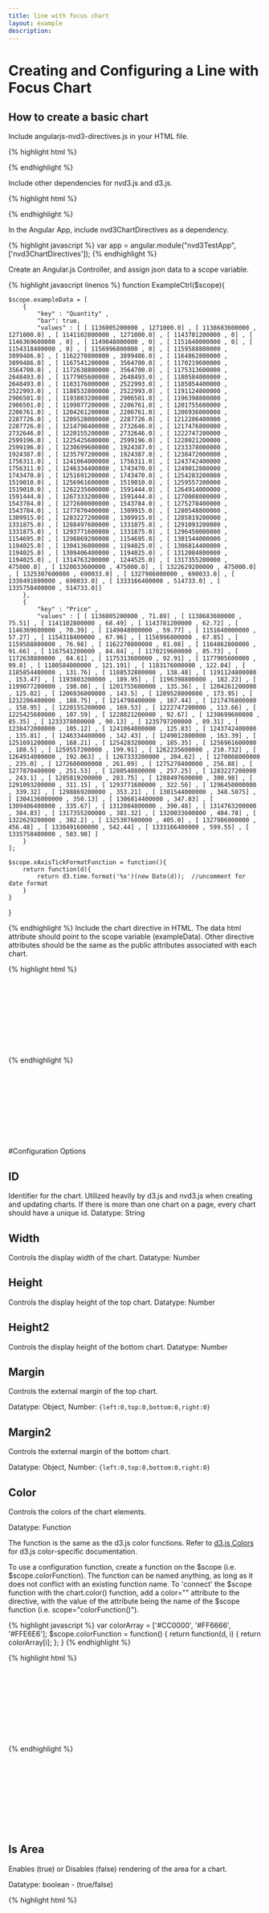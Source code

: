 ```yaml
---
title: line with focus chart
layout: example
description:
---
```

<script>
var app = angular.module("nvd3TestApp", ['nvd3ChartDirectives']);

    function ExampleCtrl($scope){
        $scope.exampleData = [
            {
                "key" : "Quantity" ,
                "bar": true,
                "values" : [ [ 1136005200000 , 1271000.0] , [ 1138683600000 , 1271000.0] , [ 1141102800000 , 1271000.0] , [ 1143781200000 , 0] , [ 1146369600000 , 0] , [ 1149048000000 , 0] , [ 1151640000000 , 0] , [ 1154318400000 , 0] , [ 1156996800000 , 0] , [ 1159588800000 , 3899486.0] , [ 1162270800000 , 3899486.0] , [ 1164862800000 , 3899486.0] , [ 1167541200000 , 3564700.0] , [ 1170219600000 , 3564700.0] , [ 1172638800000 , 3564700.0] , [ 1175313600000 , 2648493.0] , [ 1177905600000 , 2648493.0] , [ 1180584000000 , 2648493.0] , [ 1183176000000 , 2522993.0] , [ 1185854400000 , 2522993.0] , [ 1188532800000 , 2522993.0] , [ 1191124800000 , 2906501.0] , [ 1193803200000 , 2906501.0] , [ 1196398800000 , 2906501.0] , [ 1199077200000 , 2206761.0] , [ 1201755600000 , 2206761.0] , [ 1204261200000 , 2206761.0] , [ 1206936000000 , 2287726.0] , [ 1209528000000 , 2287726.0] , [ 1212206400000 , 2287726.0] , [ 1214798400000 , 2732646.0] , [ 1217476800000 , 2732646.0] , [ 1220155200000 , 2732646.0] , [ 1222747200000 , 2599196.0] , [ 1225425600000 , 2599196.0] , [ 1228021200000 , 2599196.0] , [ 1230699600000 , 1924387.0] , [ 1233378000000 , 1924387.0] , [ 1235797200000 , 1924387.0] , [ 1238472000000 , 1756311.0] , [ 1241064000000 , 1756311.0] , [ 1243742400000 , 1756311.0] , [ 1246334400000 , 1743470.0] , [ 1249012800000 , 1743470.0] , [ 1251691200000 , 1743470.0] , [ 1254283200000 , 1519010.0] , [ 1256961600000 , 1519010.0] , [ 1259557200000 , 1519010.0] , [ 1262235600000 , 1591444.0] , [ 1264914000000 , 1591444.0] , [ 1267333200000 , 1591444.0] , [ 1270008000000 , 1543784.0] , [ 1272600000000 , 1543784.0] , [ 1275278400000 , 1543784.0] , [ 1277870400000 , 1309915.0] , [ 1280548800000 , 1309915.0] , [ 1283227200000 , 1309915.0] , [ 1285819200000 , 1331875.0] , [ 1288497600000 , 1331875.0] , [ 1291093200000 , 1331875.0] , [ 1293771600000 , 1331875.0] , [ 1296450000000 , 1154695.0] , [ 1298869200000 , 1154695.0] , [ 1301544000000 , 1194025.0] , [ 1304136000000 , 1194025.0] , [ 1306814400000 , 1194025.0] , [ 1309406400000 , 1194025.0] , [ 1312084800000 , 1194025.0] , [ 1314763200000 , 1244525.0] , [ 1317355200000 , 475000.0] , [ 1320033600000 , 475000.0] , [ 1322629200000 , 475000.0] , [ 1325307600000 , 690033.0] , [ 1327986000000 , 690033.0] , [ 1330491600000 , 690033.0] , [ 1333166400000 , 514733.0] , [ 1335758400000 , 514733.0]]
            },
            {
                "key" : "Price" ,
                "values" : [ [ 1136005200000 , 71.89] , [ 1138683600000 , 75.51] , [ 1141102800000 , 68.49] , [ 1143781200000 , 62.72] , [ 1146369600000 , 70.39] , [ 1149048000000 , 59.77] , [ 1151640000000 , 57.27] , [ 1154318400000 , 67.96] , [ 1156996800000 , 67.85] , [ 1159588800000 , 76.98] , [ 1162270800000 , 81.08] , [ 1164862800000 , 91.66] , [ 1167541200000 , 84.84] , [ 1170219600000 , 85.73] , [ 1172638800000 , 84.61] , [ 1175313600000 , 92.91] , [ 1177905600000 , 99.8] , [ 1180584000000 , 121.191] , [ 1183176000000 , 122.04] , [ 1185854400000 , 131.76] , [ 1188532800000 , 138.48] , [ 1191124800000 , 153.47] , [ 1193803200000 , 189.95] , [ 1196398800000 , 182.22] , [ 1199077200000 , 198.08] , [ 1201755600000 , 135.36] , [ 1204261200000 , 125.02] , [ 1206936000000 , 143.5] , [ 1209528000000 , 173.95] , [ 1212206400000 , 188.75] , [ 1214798400000 , 167.44] , [ 1217476800000 , 158.95] , [ 1220155200000 , 169.53] , [ 1222747200000 , 113.66] , [ 1225425600000 , 107.59] , [ 1228021200000 , 92.67] , [ 1230699600000 , 85.35] , [ 1233378000000 , 90.13] , [ 1235797200000 , 89.31] , [ 1238472000000 , 105.12] , [ 1241064000000 , 125.83] , [ 1243742400000 , 135.81] , [ 1246334400000 , 142.43] , [ 1249012800000 , 163.39] , [ 1251691200000 , 168.21] , [ 1254283200000 , 185.35] , [ 1256961600000 , 188.5] , [ 1259557200000 , 199.91] , [ 1262235600000 , 210.732] , [ 1264914000000 , 192.063] , [ 1267333200000 , 204.62] , [ 1270008000000 , 235.0] , [ 1272600000000 , 261.09] , [ 1275278400000 , 256.88] , [ 1277870400000 , 251.53] , [ 1280548800000 , 257.25] , [ 1283227200000 , 243.1] , [ 1285819200000 , 283.75] , [ 1288497600000 , 300.98] , [ 1291093200000 , 311.15] , [ 1293771600000 , 322.56] , [ 1296450000000 , 339.32] , [ 1298869200000 , 353.21] , [ 1301544000000 , 348.5075] , [ 1304136000000 , 350.13] , [ 1306814400000 , 347.83] , [ 1309406400000 , 335.67] , [ 1312084800000 , 390.48] , [ 1314763200000 , 384.83] , [ 1317355200000 , 381.32] , [ 1320033600000 , 404.78] , [ 1322629200000 , 382.2] , [ 1325307600000 , 405.0] , [ 1327986000000 , 456.48] , [ 1330491600000 , 542.44] , [ 1333166400000 , 599.55] , [ 1335758400000 , 583.98] ]
            }
        ];

        $scope.noDataData = [
            {
                "key": "Series 1",
                "values": [ ]
            }
        ];

        $scope.xAxisTickFormatFunction = function(){
            return function(d){
                return d3.time.format('%x')(new Date(d));  //uncomment for date format
            }
        }

        var colorArray = ['#CC0000', '#FF6666', '#FFE6E6'];
        $scope.colorFunction = function() {
            return function(d, i) {
                return colorArray[i];
            };
        }

        $scope.xFunction = function(){
            return function(d){
                return d[0];
            };
        }

        $scope.yFunction = function(){
            return function(d){
                return d[1];
            };
        }

        $scope.toolTipContentFunction = function(){
            return function(key, x, y, e, graph) {
                return  'Super New Tooltip' +
                    '<h1>' + key + '</h1>' +
                    '<p>' +  y + ' at ' + x + '</p>'
            }
        }

}
    </script>
Creating and Configuring a Line with Focus Chart
=========================

## How to create a basic chart


Include angularjs-nvd3-directives.js in your HTML file.

{% highlight html %}
<script src="dist/angularjs-nvd3-directives.js"></script>
{% endhighlight %}

Include other dependencies for nvd3.js and d3.js.

{% highlight html %}
<script src="../build/components/d3/d3.js"></script>
<script src="../build/components/nvd3/nv.d3.js"></script>
<link rel="stylesheet" href="path/to/nv.d3.css"/>
{% endhighlight %}


In the Angular App, include nvd3ChartDirectives as a dependency.

{% highlight javascript %}
var app = angular.module("nvd3TestApp", ['nvd3ChartDirectives']);
{% endhighlight %}

Create an Angular.js Controller, and assign json data to a scope variable.

{% highlight javascript linenos %}
function ExampleCtrl($scope){

    $scope.exampleData = [
        {
            "key" : "Quantity" ,
            "bar": true,
            "values" : [ [ 1136005200000 , 1271000.0] , [ 1138683600000 , 1271000.0] , [ 1141102800000 , 1271000.0] , [ 1143781200000 , 0] , [ 1146369600000 , 0] , [ 1149048000000 , 0] , [ 1151640000000 , 0] , [ 1154318400000 , 0] , [ 1156996800000 , 0] , [ 1159588800000 , 3899486.0] , [ 1162270800000 , 3899486.0] , [ 1164862800000 , 3899486.0] , [ 1167541200000 , 3564700.0] , [ 1170219600000 , 3564700.0] , [ 1172638800000 , 3564700.0] , [ 1175313600000 , 2648493.0] , [ 1177905600000 , 2648493.0] , [ 1180584000000 , 2648493.0] , [ 1183176000000 , 2522993.0] , [ 1185854400000 , 2522993.0] , [ 1188532800000 , 2522993.0] , [ 1191124800000 , 2906501.0] , [ 1193803200000 , 2906501.0] , [ 1196398800000 , 2906501.0] , [ 1199077200000 , 2206761.0] , [ 1201755600000 , 2206761.0] , [ 1204261200000 , 2206761.0] , [ 1206936000000 , 2287726.0] , [ 1209528000000 , 2287726.0] , [ 1212206400000 , 2287726.0] , [ 1214798400000 , 2732646.0] , [ 1217476800000 , 2732646.0] , [ 1220155200000 , 2732646.0] , [ 1222747200000 , 2599196.0] , [ 1225425600000 , 2599196.0] , [ 1228021200000 , 2599196.0] , [ 1230699600000 , 1924387.0] , [ 1233378000000 , 1924387.0] , [ 1235797200000 , 1924387.0] , [ 1238472000000 , 1756311.0] , [ 1241064000000 , 1756311.0] , [ 1243742400000 , 1756311.0] , [ 1246334400000 , 1743470.0] , [ 1249012800000 , 1743470.0] , [ 1251691200000 , 1743470.0] , [ 1254283200000 , 1519010.0] , [ 1256961600000 , 1519010.0] , [ 1259557200000 , 1519010.0] , [ 1262235600000 , 1591444.0] , [ 1264914000000 , 1591444.0] , [ 1267333200000 , 1591444.0] , [ 1270008000000 , 1543784.0] , [ 1272600000000 , 1543784.0] , [ 1275278400000 , 1543784.0] , [ 1277870400000 , 1309915.0] , [ 1280548800000 , 1309915.0] , [ 1283227200000 , 1309915.0] , [ 1285819200000 , 1331875.0] , [ 1288497600000 , 1331875.0] , [ 1291093200000 , 1331875.0] , [ 1293771600000 , 1331875.0] , [ 1296450000000 , 1154695.0] , [ 1298869200000 , 1154695.0] , [ 1301544000000 , 1194025.0] , [ 1304136000000 , 1194025.0] , [ 1306814400000 , 1194025.0] , [ 1309406400000 , 1194025.0] , [ 1312084800000 , 1194025.0] , [ 1314763200000 , 1244525.0] , [ 1317355200000 , 475000.0] , [ 1320033600000 , 475000.0] , [ 1322629200000 , 475000.0] , [ 1325307600000 , 690033.0] , [ 1327986000000 , 690033.0] , [ 1330491600000 , 690033.0] , [ 1333166400000 , 514733.0] , [ 1335758400000 , 514733.0]]
        },
        {
            "key" : "Price" ,
            "values" : [ [ 1136005200000 , 71.89] , [ 1138683600000 , 75.51] , [ 1141102800000 , 68.49] , [ 1143781200000 , 62.72] , [ 1146369600000 , 70.39] , [ 1149048000000 , 59.77] , [ 1151640000000 , 57.27] , [ 1154318400000 , 67.96] , [ 1156996800000 , 67.85] , [ 1159588800000 , 76.98] , [ 1162270800000 , 81.08] , [ 1164862800000 , 91.66] , [ 1167541200000 , 84.84] , [ 1170219600000 , 85.73] , [ 1172638800000 , 84.61] , [ 1175313600000 , 92.91] , [ 1177905600000 , 99.8] , [ 1180584000000 , 121.191] , [ 1183176000000 , 122.04] , [ 1185854400000 , 131.76] , [ 1188532800000 , 138.48] , [ 1191124800000 , 153.47] , [ 1193803200000 , 189.95] , [ 1196398800000 , 182.22] , [ 1199077200000 , 198.08] , [ 1201755600000 , 135.36] , [ 1204261200000 , 125.02] , [ 1206936000000 , 143.5] , [ 1209528000000 , 173.95] , [ 1212206400000 , 188.75] , [ 1214798400000 , 167.44] , [ 1217476800000 , 158.95] , [ 1220155200000 , 169.53] , [ 1222747200000 , 113.66] , [ 1225425600000 , 107.59] , [ 1228021200000 , 92.67] , [ 1230699600000 , 85.35] , [ 1233378000000 , 90.13] , [ 1235797200000 , 89.31] , [ 1238472000000 , 105.12] , [ 1241064000000 , 125.83] , [ 1243742400000 , 135.81] , [ 1246334400000 , 142.43] , [ 1249012800000 , 163.39] , [ 1251691200000 , 168.21] , [ 1254283200000 , 185.35] , [ 1256961600000 , 188.5] , [ 1259557200000 , 199.91] , [ 1262235600000 , 210.732] , [ 1264914000000 , 192.063] , [ 1267333200000 , 204.62] , [ 1270008000000 , 235.0] , [ 1272600000000 , 261.09] , [ 1275278400000 , 256.88] , [ 1277870400000 , 251.53] , [ 1280548800000 , 257.25] , [ 1283227200000 , 243.1] , [ 1285819200000 , 283.75] , [ 1288497600000 , 300.98] , [ 1291093200000 , 311.15] , [ 1293771600000 , 322.56] , [ 1296450000000 , 339.32] , [ 1298869200000 , 353.21] , [ 1301544000000 , 348.5075] , [ 1304136000000 , 350.13] , [ 1306814400000 , 347.83] , [ 1309406400000 , 335.67] , [ 1312084800000 , 390.48] , [ 1314763200000 , 384.83] , [ 1317355200000 , 381.32] , [ 1320033600000 , 404.78] , [ 1322629200000 , 382.2] , [ 1325307600000 , 405.0] , [ 1327986000000 , 456.48] , [ 1330491600000 , 542.44] , [ 1333166400000 , 599.55] , [ 1335758400000 , 583.98] ]
        }
    ];

    $scope.xAxisTickFormatFunction = function(){
        return function(d){
            return d3.time.format('%x')(new Date(d));  //uncomment for date format
        }
    }

}

{% endhighlight %}
Include the chart directive in HTML.
The data html attribute should point to the scope variable (exampleData).
Other directive attributes should be the same as the public attributes associated with each chart.

{% highlight html %}
<div ng-controller="ExampleCtrl">
    <nvd3-line-with-focus-chart
            data="exampleData"
            id="exampleId"
            height="400"
            height2="50"
            xAxisTickFormat="xAxisTickFormatFunction()"
            x2AxisTickFormat="xAxisTickFormatFunction()">
         <svg></svg>
    </nvd3-line-with-focus-chart>
</div>
{% endhighlight %}

<div ng-controller="ExampleCtrl">
    <nvd3-line-with-focus-chart
            data="exampleData"
            id="exampleId"
            height="400"
            height2="50"
            xAxisTickFormat="xAxisTickFormatFunction()"
            x2AxisTickFormat="xAxisTickFormatFunction()">
         <svg></svg>
    </nvd3-line-with-focus-chart>
</div>

#Configuration Options


<!--

.showLegend(attrs.showlegend === undefined ? false : (attrs.showlegend === "true"))
.tooltips(attrs.tooltips === undefined ? false : (attrs.tooltips  === "true"))
.noData(attrs.nodata === undefined ? 'No Data Available.' : scope.nodata)
.isArea(attrs.isarea === undefined ? function(){return false;} : function(){ return (attrs.isarea === "true"); });

-->



## ID
Identifier for the chart.  Utilized heavily by d3.js and nvd3.js when creating and updating charts.  If there is more than one chart on a page, every chart should have a unique id.
Datatype: String

## Width
Controls the display width of the chart.
Datatype: Number

## Height
Controls the display height of the top chart.
Datatype: Number

## Height2
Controls the display height of the bottom chart.
Datatype: Number

## Margin
Controls the external margin of the top chart.

Datatype: Object, Number: ``{left:0,top:0,bottom:0,right:0}``

## Margin2
Controls the external margin of the bottom chart.

Datatype: Object, Number: ``{left:0,top:0,bottom:0,right:0}``

## Color
Controls the colors of the chart elements.

Datatype: Function

The function is the same as the d3.js color functions.  Refer to <a href="https://github.com/mbostock/d3/wiki/Colors">d3.js Colors</a> for d3.js color-specific documentation.

To use a configuration function, create a function on the $scope (i.e. $scope.colorFunction).  The function can be named anything, as long as it does not conflict with an existing function name.
To 'connect' the $scope function with the chart.color() function, add a color="" attribute to the directive, with the value of the attribute being the name of the $scope function (i.e. scope="colorFunction()").

{% highlight javascript %}
var colorArray = ['#CC0000', '#FF6666', '#FFE6E6'];
$scope.colorFunction = function() {
    return function(d, i) {
        return colorArray[i];
    };
}
{% endhighlight %}

{% highlight html %}
<div ng-controller="ExampleCtrl">
	<nvd3-line-with-focus-chart
    	data="exampleData"
        id="colorExample"
        height="400"
        height2="50"
        xAxisTickFormat="xAxisTickFormatFunction()"
        x2AxisTickFormat="xAxisTickFormatFunction()"
        color="colorFunction()">
        	<svg></svg>
    </nvd3-line-with-focus-chart>
</div>
{% endhighlight %}

<div ng-controller="ExampleCtrl">
	<nvd3-line-with-focus-chart
    	data="exampleData"
        id="colorExample"
        height="400"
        height2="50"
        xAxisTickFormat="xAxisTickFormatFunction()"
        x2AxisTickFormat="xAxisTickFormatFunction()"
        color="colorFunction()">
        	<svg></svg>
    </nvd3-line-with-focus-chart>
</div>

## Is Area
Enables (true) or Disables (false) rendering of the area for a chart.

Datatype: boolean - (true/false)

{% highlight html %}
<div ng-controller="ExampleCtrl">
    <nvd3-line-with-focus-chart
        data="exampleData"
        id="isAreaExample"
        height="400"
        height2="50"
        xAxisTickFormat="xAxisTickFormatFunction()"
        x2AxisTickFormat="xAxisTickFormatFunction()"
        isArea="true">
        <svg></svg>
    </nvd3-line-with-focus-chart>
</div>
{% endhighlight %}

<div ng-controller="ExampleCtrl">
    <nvd3-line-with-focus-chart
        data="exampleData"
        id="isAreaExample"
        height="400"
        height2="50"
        xAxisTickFormat="xAxisTickFormatFunction()"
        x2AxisTickFormat="xAxisTickFormatFunction()"
        isArea="true">
        <svg></svg>
    </nvd3-line-with-focus-chart>
</div>

## Show Legend
Enables (true) or Disables (false) rendering of the Chart Legend.

Datatype: boolean - (true/false)

{% highlight html %}
<div ng-controller="ExampleCtrl">
 	<nvd3-line-with-focus-chart
    	data="exampleData"
        id="showLegendExample"
        height="400"
        height2="50"
        xAxisTickFormat="xAxisTickFormatFunction()"
        x2AxisTickFormat="xAxisTickFormatFunction()"
        showLegend="true">
        	<svg></svg>
    </nvd3-line-with-focus-chart>
</div>
{% endhighlight %}

<div ng-controller="ExampleCtrl">
	<nvd3-line-with-focus-chart
    	data="exampleData"
        id="showLegendExample"
        height="400"
        height2="50"
        xAxisTickFormat="xAxisTickFormatFunction()"
        x2AxisTickFormat="xAxisTickFormatFunction()"
        showLegend="true">
        	<svg></svg>
    </nvd3-line-with-focus-chart>
</div>

## No Data
Defines the message displayed when data is not available.

Datatype: String

{% highlight html %}
<div ng-controller="ExampleCtrl">
	<nvd3-line-with-focus-chart
    	data="noDataData"
        id="noDataExample"
        height="400"
        height2="50"
        xAxisTickFormat="xAxisTickFormatFunction()"
        x2AxisTickFormat="xAxisTickFormatFunction()"
        noData="No Data For You!">
        	<svg></svg>
    </nvd3-line-with-focus-chart>
</div>
{% endhighlight %}

<div ng-controller="ExampleCtrl">
	<nvd3-line-with-focus-chart
    	data="noDataData"
        id="noDataExample"
        height="400"
        height2="50"
        xAxisTickFormat="xAxisTickFormatFunction()"
        x2AxisTickFormat="xAxisTickFormatFunction()"
        noData="No Data For You!">
        	<svg></svg>
    </nvd3-line-with-focus-chart>
</div>

## X
Function that allows nvd3.js and d3.js to access x values from the 'data'.

Datatype: Function

{% highlight javascript %}
$scope.xFunction = function(){
	return function(d){
		return d[0];
	};
}
{% endhighlight %}

{% highlight html %}
<div ng-controller="ExampleCtrl">
	<nvd3-line-with-focus-chart
    	data="exampleData"
        id="xExample"
        height="400"
        height2="50"
        xAxisTickFormat="xAxisTickFormatFunction()"
        x2AxisTickFormat="xAxisTickFormatFunction()"
        x="xFunction()">
        	<svg></svg>
    </nvd3-line-with-focus-chart>
</div>
{% endhighlight %}

<div ng-controller="ExampleCtrl">
	<nvd3-line-with-focus-chart
    	data="exampleData"
        id="xExample"
        height="400"
        height2="50"
        xAxisTickFormat="xAxisTickFormatFunction()"
        x2AxisTickFormat="xAxisTickFormatFunction()"
        x="xFunction()">
        	<svg></svg>
    </nvd3-line-with-focus-chart>
</div>

## Y
Function that allows nvd3 and d3 to access y values from the 'data'.

Datatype: Function

{% highlight javascript %}
$scope.yFunction = function(){
	return function(d){
		return d[1];
	};
}
{% endhighlight %}

{% highlight html %}
<div ng-controller="ExampleCtrl">
	<nvd3-line-with-focus-chart
    	data="exampleData"
        id="yExample"
        height="400"
        height2="50"
        xAxisTickFormat="xAxisTickFormatFunction()"
        x2AxisTickFormat="xAxisTickFormatFunction()"
        y="yFunction()">
        	<svg></svg>
    </nvd3-line-with-focus-chart>
</div>
{% endhighlight %}

<div ng-controller="ExampleCtrl">
	<nvd3-line-with-focus-chart
    	data="exampleData"
        id="yExample"
        height="400"
        height2="50"
        xAxisTickFormat="xAxisTickFormatFunction()"
        x2AxisTickFormat="xAxisTickFormatFunction()"
        y="yFunction()">
        	<svg></svg>
    </nvd3-line-with-focus-chart>
</div>

## Force X
List of numbers to Force into the X scale (ie. 0, or a max / min, etc.).  The numbers tell the d3.js the values to use in the scale, rather than d3.js determining the values.

Datatype: Array of Numbers (i.e. [0, 50])

{% highlight html %}
<div ng-controller="ExampleCtrl">
	<nvd3-line-with-focus-chart
    	data="exampleData"
        id="forcexExample"
        height="400"
        height2="50"
        xAxisTickFormat="xAxisTickFormatFunction()"
        x2AxisTickFormat="xAxisTickFormatFunction()"
        forcex="[0]">
        	<svg></svg>
    </nvd3-line-with-focus-chart>
</div>
{% endhighlight %}

<div ng-controller="ExampleCtrl">
	<nvd3-line-with-focus-chart
    	data="exampleData"
        id="forcexExample"
        height="400"
        height2="50"
        xAxisTickFormat="xAxisTickFormatFunction()"
        x2AxisTickFormat="xAxisTickFormatFunction()"
        forcex="[0]">
        	<svg></svg>
    </nvd3-line-with-focus-chart>
</div>
            
## Force Y
List of numbers to Force into the Y scale (ie. 0, or a max / min, etc.).  The numbers tell the d3.js the values to use in the scale, rather than d3.js determining the values.

Datatype: Array of Numbers (i.e. [0, 50]

{% highlight html %}
<div ng-controller="ExampleCtrl">
	<nvd3-line-with-focus-chart
    	data="exampleData"
        id="forceyExample"
        height="400"
        height2="50"
        xAxisTickFormat="xAxisTickFormatFunction()"
        x2AxisTickFormat="xAxisTickFormatFunction()"
        forcey="[500]">
        	<svg></svg>
    </nvd3-line-with-focus-chart>
</div>
{% endhighlight %}

<div ng-controller="ExampleCtrl">
	<nvd3-line-with-focus-chart
    	data="exampleData"
        id="forceyExample"
        height="400"
        height2="50"
        xAxisTickFormat="xAxisTickFormatFunction()"
        x2AxisTickFormat="xAxisTickFormatFunction()"
        forcey="[500]">
    		<svg></svg>
    </nvd3-line-with-focus-chart>
</div>

## Interactive
Enables (true) or Disables (false) interactivity for a chart.  Interactivity includes tooltips, click events, etc.

Datatype: boolean - (true/false)

{% highlight html %}
<div ng-controller="ExampleCtrl">
	<nvd3-line-with-focus-chart
    	data="exampleData"
        id="interactiveExample"
        height="400"
        height2="50"
        xAxisTickFormat="xAxisTickFormatFunction()"
        x2AxisTickFormat="xAxisTickFormatFunction()"
        interactive="true">
        	<svg></svg>
    </nvd3-line-with-focus-chart>
</div>
{% endhighlight %}

<div ng-controller="ExampleCtrl">
	<nvd3-line-with-focus-chart
    	data="exampleData"
        id="interactiveExample"
        height="400"
        height2="50"
        xAxisTickFormat="xAxisTickFormatFunction()"
        x2AxisTickFormat="xAxisTickFormatFunction()"
        interactive="true">
        	<svg></svg>
    </nvd3-line-with-focus-chart>
</div>


## Tooltips
Enables (true) or Disables (false) rendering of the tooltips.

The Interactive attribute must be included and set to true before tooltips will be rendered.

Datatype: boolean - (true/false)

{% highlight html %}
<div ng-controller="ExampleCtrl">
	<nvd3-line-with-focus-chart
    	data="exampleData"
        id="toolTipExample"
        height="400"
        height2="50"
        xAxisTickFormat="xAxisTickFormatFunction()"
        x2AxisTickFormat="xAxisTickFormatFunction()"
        tooltips="true">
        	<svg></svg>
    </nvd3-line-with-focus-chart>
</div>
{% endhighlight %}

<div ng-controller="ExampleCtrl">
	<nvd3-line-with-focus-chart
    	data="exampleData"
        id="toolTipExample"
        height="400"
        height2="50"
        xAxisTickFormat="xAxisTickFormatFunction()"
        x2AxisTickFormat="xAxisTickFormatFunction()"
        tooltips="true">
        	<svg></svg>
    </nvd3-line-with-focus-chart>
</div>

## Tooltip Content
Controls how the tooltips are displayed.

The Interactive attribute must be included and set to true before tooltips will be rendered.

The Tooltips attribute must be included and set to true before tooltips will be rendered.

Datatype: Function

The function has the following signature function(key, x, y, e, graph), and should return a String.

{% highlight javascript %}
$scope.toolTipContentFunction = function(){
	return function(key, x, y, e, graph) {
    	return  'Super New Tooltip' +
        	'<h1>' + key + '</h1>' +
            '<p>' +  y + ' at ' + x + '</p>'
	}
}
{% endhighlight %}

{% highlight html %}
<div ng-controller="ExampleCtrl">
	<nvd3-line-with-focus-chart
    	data="exampleData"
        id="toolTipContentExample"
        height="400"
        height2="50"
        xAxisTickFormat="xAxisTickFormatFunction()"
        x2AxisTickFormat="xAxisTickFormatFunction()"
        tooltips="true"
        tooltipcontent="toolTipContentFunction()">
        	<svg></svg>
    </nvd3-line-with-focus-chart>
</div>
{% endhighlight %}

<div ng-controller="ExampleCtrl">
	<nvd3-line-with-focus-chart
    	data="exampleData"
        id="toolTipContentExample"
        height="400"
        height2="50"
        xAxisTickFormat="xAxisTickFormatFunction()"
        x2AxisTickFormat="xAxisTickFormatFunction()"
        tooltips="true"
        tooltipcontent="toolTipContentFunction()">
        	<svg></svg>
    </nvd3-line-with-focus-chart>
</div>


## Interpolate

Refer to Interpolation on the <a href="https://github.com/mbostock/d3/wiki/SVG-Shapes#wiki-line_interpolate">d3.js</a> wiki.

If interpolate is specified, sets the interpolation mode to the specified string. If interpolate is not specified, returns the current interpolation mode.

### *Linear*
Piecewise linear segments, as in a polyline.

{% highlight html %}
<div ng-controller="ExampleCtrl">
	<nvd3-line-with-focus-chart
    	data="exampleData"
        id="interpolateExampleLinear"
        height="400"
        height2="50"
        xAxisTickFormat="xAxisTickFormatFunction()"
        x2AxisTickFormat="xAxisTickFormatFunction()"
        interpolate="linear">
        	<svg></svg>
    </nvd3-line-with-focus-chart>
</div>
{% endhighlight %}

<div ng-controller="ExampleCtrl">
	<nvd3-line-with-focus-chart
    	data="exampleData"
        id="interpolateExampleLinear"
        height="400"
        height2="50"
        xAxisTickFormat="xAxisTickFormatFunction()"
        x2AxisTickFormat="xAxisTickFormatFunction()"
        interpolate="linear">
        	<svg></svg>
    </nvd3-line-with-focus-chart>
</div>

### *Linear-Closed*
Close the linear segments to form a polygon.

{% highlight html %}
<div ng-controller="ExampleCtrl">
	<nvd3-line-with-focus-chart
    	data="exampleData"
        id="interpolateExampleLinearClosed"
        height="400"
        height2="50"
        xAxisTickFormat="xAxisTickFormatFunction()"
        x2AxisTickFormat="xAxisTickFormatFunction()"
        interpolate="linear-closed">
        	<svg></svg>
    </nvd3-line-with-focus-chart>
</div>
{% endhighlight %}

<div ng-controller="ExampleCtrl">
	<nvd3-line-with-focus-chart
    	data="exampleData"
        id="interpolateExampleLinearClosed"
        height="400"
        height2="50"
        xAxisTickFormat="xAxisTickFormatFunction()"
        x2AxisTickFormat="xAxisTickFormatFunction()"
        interpolate="linear-closed">
        	<svg></svg>
    </nvd3-line-with-focus-chart>
</div>

### *Step*
Alternate between horizontal and vertical segments, as in a step function.

{% highlight html %}
<div ng-controller="ExampleCtrl">
	<nvd3-line-with-focus-chart
    	data="exampleData"
        id="interpolateExampleStep"
        height="400"
        height2="50"
        xAxisTickFormat="xAxisTickFormatFunction()"
        x2AxisTickFormat="xAxisTickFormatFunction()"
        interpolate="step">
        	<svg></svg>
    </nvd3-line-with-focus-chart>
</div>
{% endhighlight %}

<div ng-controller="ExampleCtrl">
	<nvd3-line-with-focus-chart
    	data="exampleData"
        id="interpolateExampleStep"
        height="400"
        height2="50"
        xAxisTickFormat="xAxisTickFormatFunction()"
        x2AxisTickFormat="xAxisTickFormatFunction()"
        interpolate="step">
        	<svg></svg>
    </nvd3-line-with-focus-chart>
</div>

### *Step-Before*
Alternate between vertical and horizontal segments, as in a step function.

{% highlight html %}
<div ng-controller="ExampleCtrl">
	<nvd3-line-with-focus-chart
    	data="exampleData"
        id="interpolateExampleStepBefore"
        height="400"
        height2="50"
        xAxisTickFormat="xAxisTickFormatFunction()"
        x2AxisTickFormat="xAxisTickFormatFunction()"
        interpolate="step-before">
        	<svg></svg>
    </nvd3-line-with-focus-chart>
</div>
{% endhighlight %}

<div ng-controller="ExampleCtrl">
	<nvd3-line-with-focus-chart
    	data="exampleData"
        id="interpolateExampleStepBefore"
        height="400"
        height2="50"
        xAxisTickFormat="xAxisTickFormatFunction()"
        x2AxisTickFormat="xAxisTickFormatFunction()"
        interpolate="step-before">
        	<svg></svg>
    </nvd3-line-with-focus-chart>
</div>

### *Step-After*
Alternate between horizontal and vertical segments, as in a step function.

{% highlight html %}
<div ng-controller="ExampleCtrl">
	<nvd3-line-with-focus-chart
    	data="exampleData"
        id="interpolateExampleStepAfter"
        height="400"
        height2="50"
        xAxisTickFormat="xAxisTickFormatFunction()"
        x2AxisTickFormat="xAxisTickFormatFunction()"
        interpolate="step-after">
        	<svg></svg>
    </nvd3-line-with-focus-chart>
</div>
{% endhighlight %}

<div ng-controller="ExampleCtrl">
	<nvd3-line-with-focus-chart
    	data="exampleData"
        id="interpolateExampleStepAfter"
        height="400"
        height2="50"
        xAxisTickFormat="xAxisTickFormatFunction()"
        x2AxisTickFormat="xAxisTickFormatFunction()"
        interpolate="step-after">
        	<svg></svg>
    </nvd3-line-with-focus-chart>
</div>

### *Basis*
A B-spline, with control point duplication on the ends.

{% highlight html %}
<div ng-controller="ExampleCtrl">
	<nvd3-line-with-focus-chart
    	data="exampleData"
        id="interpolateExampleBasis"
        height="400"
        height2="50"
        xAxisTickFormat="xAxisTickFormatFunction()"
        x2AxisTickFormat="xAxisTickFormatFunction()"
        interpolate="basis">
        	<svg></svg>
    </nvd3-line-with-focus-chart>
</div>
{% endhighlight %}

<div ng-controller="ExampleCtrl">
	<nvd3-line-with-focus-chart
    	data="exampleData"
        id="interpolateExampleBasis"
        height="400"
        height2="50"
        xAxisTickFormat="xAxisTickFormatFunction()"
        x2AxisTickFormat="xAxisTickFormatFunction()"
        interpolate="basis">
        	<svg></svg>
    </nvd3-line-with-focus-chart>
</div>

### *Basis-Open*
An open B-spline; may not intersect the start or end.

{% highlight html %}
<div ng-controller="ExampleCtrl">
	<nvd3-line-with-focus-chart
    	data="exampleData"
        id="interpolateExampleBasisOpen"
        height="400"
        height2="50"
        xAxisTickFormat="xAxisTickFormatFunction()"
        x2AxisTickFormat="xAxisTickFormatFunction()"
        interpolate="basis-open">
        	<svg></svg>
    </nvd3-line-with-focus-chart>
</div>
{% endhighlight %}

<div ng-controller="ExampleCtrl">
	<nvd3-line-with-focus-chart
    	data="exampleData"
        id="interpolateExampleBasisOpen"
        height="400"
        height2="50"
        xAxisTickFormat="xAxisTickFormatFunction()"
        x2AxisTickFormat="xAxisTickFormatFunction()"
        interpolate="basis-open">
        	<svg></svg>
    </nvd3-line-with-focus-chart>
</div>

### *Basis-Closed*
A closed B-spline, as in a loop.

{% highlight html %}
<div ng-controller="ExampleCtrl">
	<nvd3-line-with-focus-chart
    	data="exampleData"
        id="interpolateExampleBasisClosed"
        height="400"
        height2="50"
        xAxisTickFormat="xAxisTickFormatFunction()"
        x2AxisTickFormat="xAxisTickFormatFunction()"
        interpolate="basis-closed">
        	<svg></svg>
    </nvd3-line-with-focus-chart>
</div>
{% endhighlight %}

<div ng-controller="ExampleCtrl">
	<nvd3-line-with-focus-chart
    	data="exampleData"
        id="interpolateExampleBasisClosed"
        height="400"
        height2="50"
        xAxisTickFormat="xAxisTickFormatFunction()"
        x2AxisTickFormat="xAxisTickFormatFunction()"
        interpolate="basis-closed">
        	<svg></svg>
    </nvd3-line-with-focus-chart>
</div>

### *Bundle*
Equivalent to basis, except the tension parameter is used to straighten the spline.

{% highlight html %}
<div ng-controller="ExampleCtrl">
	<nvd3-line-with-focus-chart
    	data="exampleData"
        id="interpolateExampleBundle"
        height="400"
        height2="50"
        xAxisTickFormat="xAxisTickFormatFunction()"
        x2AxisTickFormat="xAxisTickFormatFunction()"
        interpolate="bundle">
        	<svg></svg>
    </nvd3-line-with-focus-chart>
</div>
{% endhighlight %}

<div ng-controller="ExampleCtrl">
	<nvd3-line-with-focus-chart
    	data="exampleData"
        id="interpolateExampleBundle"
        height="400"
        height2="50"
        xAxisTickFormat="xAxisTickFormatFunction()"
        x2AxisTickFormat="xAxisTickFormatFunction()"
        interpolate="bundle">
        	<svg></svg>
    </nvd3-line-with-focus-chart>
</div>

### *Cardinal*
A Cardinal spline, with control point duplication on the ends.

{% highlight html %}
<div ng-controller="ExampleCtrl">
	<nvd3-line-with-focus-chart
    	data="exampleData"
        id="interpolateExampleCardinal"
        height="400"
        height2="50"
        xAxisTickFormat="xAxisTickFormatFunction()"
        x2AxisTickFormat="xAxisTickFormatFunction()"
        interpolate="cardinal">
        	<svg></svg>
    </nvd3-line-with-focus-chart>
</div>
{% endhighlight %}

<div ng-controller="ExampleCtrl">
	<nvd3-line-with-focus-chart
    	data="exampleData"
        id="interpolateExampleCardinal"
        height="400"
        height2="50"
        xAxisTickFormat="xAxisTickFormatFunction()"
        x2AxisTickFormat="xAxisTickFormatFunction()"
        interpolate="cardinal">
        	<svg></svg>
    </nvd3-line-with-focus-chart>
</div>

### *Cardinal-Open*
An open Cardinal spline; may not intersect the start or end, but will intersect other control points.

{% highlight html %}
<div ng-controller="ExampleCtrl">
	<nvd3-line-with-focus-chart
    	data="exampleData"
        id="interpolateExampleCardinalOpen"
        height="400"
        height2="50"
        xAxisTickFormat="xAxisTickFormatFunction()"
        x2AxisTickFormat="xAxisTickFormatFunction()"
        interpolate="cardinal-open">
        	<svg></svg>
    </nvd3-line-with-focus-chart>
</div>
{% endhighlight %}

<div ng-controller="ExampleCtrl">
	<nvd3-line-with-focus-chart
    	data="exampleData"
        id="interpolateExampleCardinalOpen"
        height="400"
        height2="50"
        xAxisTickFormat="xAxisTickFormatFunction()"
        x2AxisTickFormat="xAxisTickFormatFunction()"
        interpolate="cardinal-open">
        	<svg></svg>
    </nvd3-line-with-focus-chart>
</div>

### *Cardinal-Closed*
A closed Cardinal spline, as in a loop.

{% highlight html %}
<div ng-controller="ExampleCtrl">
	<nvd3-line-with-focus-chart
    	data="exampleData"
        id="interpolateExampleCardinalClosed"
        height="400"
        height2="50"
        xAxisTickFormat="xAxisTickFormatFunction()"
        x2AxisTickFormat="xAxisTickFormatFunction()"
        interpolate="cardinal-closed">
        	<svg></svg>
    </nvd3-line-with-focus-chart>
</div>
{% endhighlight %}

<div ng-controller="ExampleCtrl">
	<nvd3-line-with-focus-chart
    	data="exampleData"
        id="interpolateExampleCardinalClosed"
        height="400"
        height2="50"
        xAxisTickFormat="xAxisTickFormatFunction()"
        x2AxisTickFormat="xAxisTickFormatFunction()"
        interpolate="cardinal-closed">
        	<svg></svg>
    </nvd3-line-with-focus-chart>
</div>

### *Monotone*
Cubic interpolation that preserves monotonicity in y.

{% highlight html %}
<div ng-controller="ExampleCtrl">
	<nvd3-line-with-focus-chart
    	data="exampleData"
        id="interpolateExampleMonotone"
        height="400"
        height2="50"
        xAxisTickFormat="xAxisTickFormatFunction()"
        x2AxisTickFormat="xAxisTickFormatFunction()"
        interpolate="monotone">
        	<svg></svg>
    </nvd3-line-with-focus-chart>
</div>
{% endhighlight %}

<div ng-controller="ExampleCtrl">
	<nvd3-line-with-focus-chart
    	data="exampleData"
        id="interpolateExampleMonotone"
        height="400"
        height2="50"
        xAxisTickFormat="xAxisTickFormatFunction()"
        x2AxisTickFormat="xAxisTickFormatFunction()"
        interpolate="monotone">
        	<svg></svg>
    </nvd3-line-with-focus-chart>
</div>
